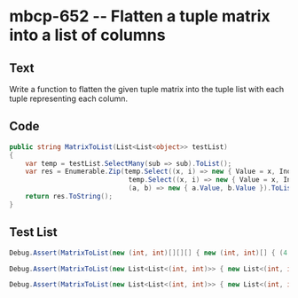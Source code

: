 # mbcp-652 -- Flatten a tuple matrix into a list of columns

## Text

Write a function to flatten the given tuple matrix into the tuple list with each tuple representing each column.

## Code

```csharp
public string MatrixToList(List<List<object>> testList)
{
    var temp = testList.SelectMany(sub => sub).ToList();
    var res = Enumerable.Zip(temp.Select((x, i) => new { Value = x, Index = i }), 
                              temp.Select((x, i) => new { Value = x, Index = i }), 
                              (a, b) => new { a.Value, b.Value }).ToList();
    return res.ToString();
}
```

## Test List

```csharp
Debug.Assert(MatrixToList(new (int, int)[][][] { new (int, int)[] { (4, 5), (7, 8) }, new (int, int)[] { (10, 13), (18, 17) }, new (int, int)[] { (0, 4), (10, 1) } }) == "[(4, 7, 10, 18, 0, 10), (5, 8, 13, 17, 4, 1)]");
```

```csharp
Debug.Assert(MatrixToList(new List<List<(int, int)>> { new List<(int, int)> { (5, 6), (8, 9) }, new List<(int, int)> { (11, 14), (19, 18) }, new List<(int, int)> { (1, 5), (11, 2) } }) == "[(5, 8, 11, 19, 1, 11), (6, 9, 14, 18, 5, 2)]");
```

```csharp
Debug.Assert(MatrixToList(new List<List<(int, int)>> { new List<(int, int)> { (6, 7), (9, 10) }, new List<(int, int)> { (12, 15), (20, 21) }, new List<(int, int)> { (23, 7), (15, 8) } }) == "[(6, 9, 12, 20, 23, 15), (7, 10, 15, 21, 7, 8)]");
```

